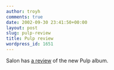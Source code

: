 ```yaml
---
author: troyh
comments: true
date: 2002-09-30 23:41:50+00:00
layout: post
slug: pulp-review
title: Pulp review
wordpress_id: 1651
---
```


Salon has [ a review](http://www.salon.com/audio/music/2002/09/30/pulp/index.html?CP=RDF&DN=310) of the new Pulp album.
